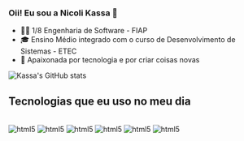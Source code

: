 ### Oii! Eu sou a Nicoli Kassa 👋
- 👩‍💻 1/8 Engenharia de Software - FIAP 
- 🎓 Ensino Médio integrado com o curso de Desenvolvimento de Sistemas - ETEC
- 💙 Apaixonada por tecnologia e por criar coisas novas

<!-- Adicionar mais tarde
[![Instagram](https://img.shields.io/badge/Instagram-E4405F?style=for-the-badge&logo=instagram&logoColor=white)](https://www.instagram.com/nicolikassa/?next=%2F)
[![Linkedin](https://img.shields.io/badge/LinkedIn-0077B5?style=for-the-badge&logo=linkedin&logoColor=white)] () -->

![Kassa's GitHub stats](https://github-readme-stats.vercel.app/api?username=Nicoli-Kassa&show_icons=true&theme=radical)

## Tecnologias que eu uso no meu dia

<div style="display: inline-block"><br/>
    <img aling="center" alt="html5" src="https://img.shields.io/badge/HTML5-E34F26?style=for-the-badge&logo=html5&logoColor=white">
    <img aling="center" alt="html5" src="https://img.shields.io/badge/CSS3-1572B6?style=for-the-badge&logo=css3&logoColor=white">
    <img aling="center" alt="html5" src="https://img.shields.io/badge/JavaScript-F7DF1E?style=for-the-badge&logo=javascript&logoColor=black">
    <img aling="center" alt="html5" src="https://img.shields.io/badge/C%23-239120?style=for-the-badge&logo=c-sharp&logoColor=white">
    <img aling="center" alt="html5" src="https://img.shields.io/badge/PHP-777BB4?style=for-the-badge&logo=php&logoColor=white">
    <img aling="center" alt="html5" src="https://img.shields.io/badge/Python-14354C?style=for-the-badge&logo=python&logoColor=white">
</div>

<!-- ![Top Langs](https://github-readme-stats.vercel.app/api/top-langs/?username=Nicoli-Kassa&layout=compact) -->
